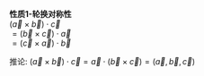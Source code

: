 **性质1-轮换对称性**  
$(\vec a \times \vec b)\cdot \vec c$  
$=(\vec b \times \vec c)\cdot \vec a$  
$=(\vec c \times \vec a) \cdot \vec b$  
  
推论: $(\vec a\times\vec b)\cdot\vec c=\vec a\cdot(\vec b\times\vec c)=(\vec a,\vec b,\vec c)$  
